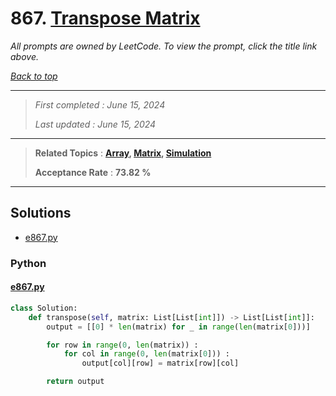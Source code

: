# 867. [Transpose Matrix](<https://leetcode.com/problems/transpose-matrix>)

*All prompts are owned by LeetCode. To view the prompt, click the title link above.*

*[Back to top](<../README.md>)*

------

> *First completed : June 15, 2024*
>
> *Last updated : June 15, 2024*

------

> **Related Topics** : **[Array](<by_topic/Array.md>), [Matrix](<by_topic/Matrix.md>), [Simulation](<by_topic/Simulation.md>)**
>
> **Acceptance Rate** : **73.82 %**

------

## Solutions

- [e867.py](<../my-submissions/e867.py>)
### Python
#### [e867.py](<../my-submissions/e867.py>)
```Python
class Solution:
    def transpose(self, matrix: List[List[int]]) -> List[List[int]]:
        output = [[0] * len(matrix) for _ in range(len(matrix[0]))]

        for row in range(0, len(matrix)) :
            for col in range(0, len(matrix[0])) :
                output[col][row] = matrix[row][col]

        return output
```

